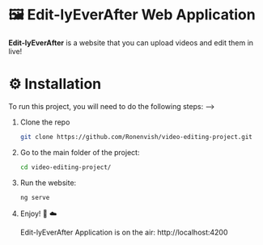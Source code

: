 # 🖼️ Edit-lyEverAfter Web Application

**Edit-lyEverAfter** is a website that
you can upload videos and edit them in live!

# ⚙️ Installation

To run this project, you will need to do the following steps: -->

1. Clone the repo
   ```sh
   git clone https://github.com/Ronenvish/video-editing-project.git
   ```
2. Go to the main folder of the project:
   ```sh
   cd video-editing-project/
   ```
3. Run the website:
   ```sh
   ng serve
   ```
4. Enjoy! 🤩 ☁️

   Edit-lyEverAfter Application is on the air: http://localhost:4200
